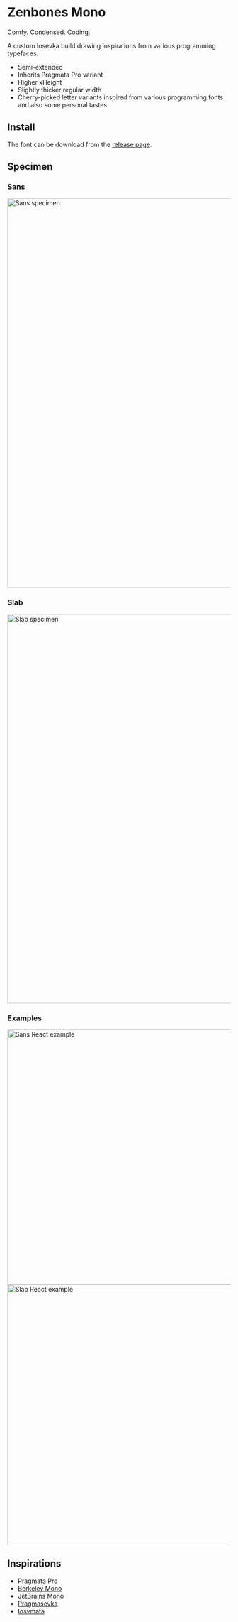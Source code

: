 # Zenbones Mono

Comfy. Condensed. Coding.

A custom Iosevka build drawing inspirations from various programming
typefaces.

- Semi-extended
- Inherits Pragmata Pro variant
- Higher xHeight
- Slightly thicker regular width
- Cherry-picked letter variants inspired from various programming fonts and also some personal tastes

## Install

The font can be download from the [release page](https://github.com/zenbones-theme/zenbones-mono/releases).

## Specimen

### Sans
<img width="877" alt="Sans specimen" src="https://github.com/user-attachments/assets/8ef4e6a6-bbc5-4f4d-8b72-afedd3859f89">

### Slab
<img width="876" alt="Slab specimen" src="https://github.com/user-attachments/assets/f47e44f8-ac02-4197-aae0-f1a8208c0f0d">

### Examples
<img width="574" alt="Sans React example" src="https://github.com/user-attachments/assets/4127c7e3-4c59-4c59-9ceb-662c8c123e19">

<img width="587" alt="Slab React example" src="https://github.com/user-attachments/assets/bb87f314-2661-4f66-8ce5-39d9782db615">


## Inspirations
- Pragmata Pro
- [Berkeley Mono](https://berkeleygraphics.com/typefaces/berkeley-mono/)
- JetBrains Mono
- [Pragmasevka](https://github.com/shytikov/pragmasevka)
- [Iosvmata](https://github.com/N-R-K/Iosvmata)
